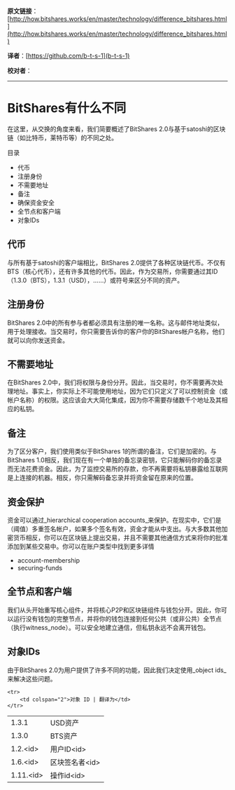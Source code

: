  **原文链接**：[http://how.bitshares.works/en/master/technology/difference_bitshares.html](http://how.bitshares.works/en/master/technology/difference_bitshares.html)
 
 **译者**：[https://github.com/b-t-s-1](b-t-s-1)
 
 **校对者**： 
  
***

# BitShares有什么不同

在这里，从交换的角度来看，我们简要概述了BitShares 2.0与基于satoshi的区块链（如比特币，莱特币等）的不同之处。

目录

* 代币
* 注册身份
* 不需要地址
* 备注
* 确保资金安全
* 全节点和客户端
* 对象IDs

## 代币
与所有基于satoshi的客户端相比，BitShares 2.0提供了各种区块链代币。不仅有BTS（核心代币），还有许多其他的代币。因此，作为交易所，你需要通过其ID（1.3.0（BTS），1.3.1（USD），......）或符号来区分不同的资产。

## 注册身份

BitShares 2.0中的所有参与者都必须具有注册的唯一名称。这与邮件地址类似，用于处理接收。当交易时，你只需要告诉你的客户你的BitShares帐户名称，他们就可以向你发送资金。

## 不需要地址

在BitShares 2.0中，我们将权限与身份分开。因此，当交易时，你不需要再次处理地址。事实上，你实际上不可能使用地址，因为它们只定义了可以控制资金（或帐户名称）的权限。这应该会大大简化集成，因为你不需要存储数千个地址及其相应的私钥。

## 备注

为了区分客户，我们使用类似于BitShares 1的所谓的备注，它们是加密的。与BitShares 1.0相反，我们现在有一个单独的备忘录密钥，它只能解码你的备忘录而无法花费资金。因此，为了监控交易所的存款，你不再需要将私钥暴露给互联网是上连接的机器。相反，你只需解码备忘录并将资金留在原来的位置。


## 资金保护

资金可以通过_hierarchical cooperation accounts_来保护。在现实中，它们是（阈值）多重签名帐户，如果多个签名有效，资金才能从中支出。与大多数其他加密货币相反，你可以在区块链上提出交易，并且不需要其他通信方式来将你的批准添加到某些交易中。你可以在账户类型中找到更多详情

* account-membership
* securing-funds

## 全节点和客户端

我们从头开始重写核心组件，并将核心P2P和区块链组件与钱包分开。因此，你可以运行没有钱包的完整节点，并将你的钱包连接到任何公共（或非公共）全节点（执行witness_node）。可以安全地建立通信，但私钥永远不会离开钱包。

## 对象IDs

由于BitShares 2.0为用户提供了许多不同的功能，因此我们决定使用_object ids_来解决这些问题。


<table>
    
    <tr>
        <td colspan="2">对象 ID | 翻译为</td>    
    </tr>
   <tr>
        <td>1.3.1</td> 
        <td>USD资产</td> 
   </tr>
   <tr>
        <td>1.3.0</td> 
        <td>BTS资产</td> 
   </tr>
   <tr>
        <td>1.2.&lt;id></td> 
        <td>用户ID&lt;id></td> 
   </tr>
   <tr>
        <td>1.6.&lt;id></td> 
        <td>区块签名者&lt;id&gt;</td> 
   </tr>
   <tr>
        <td> 1.11.&lt;id></td> 
        <td>操作id&lt;id></td> 
   </tr>
</table>

